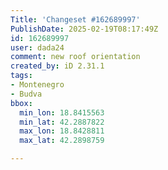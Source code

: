 ```yaml
---
Title: 'Changeset #162689997'
PublishDate: 2025-02-19T08:17:49Z
id: 162689997
user: dada24
comment: new roof orientation
created_by: iD 2.31.1
tags:
- Montenegro
- Budva
bbox:
  min_lon: 18.8415563
  min_lat: 42.2887822
  max_lon: 18.8428811
  max_lat: 42.2898759

---
```

